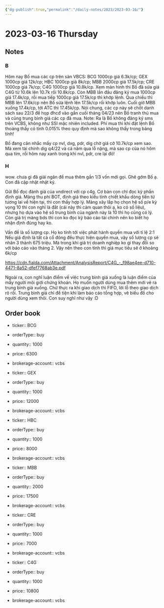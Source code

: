 ```yaml
---
{"dg-publish":true,"permalink":"/daily-notes/2023/2023-03-16/"}
---
```


# 2023-03-16 Thursday

## Notes

### B

Hôm nay Bố mua các cp trên sàn VBCS:
BCG 1000cp giá 6.3k/cp;
GEX 1000cp giá 12k/cp;
HBC 1000cp giá 8k/cp;
MBB 2000cp giá 17.5k/cp;
CRE 1000cp giá 7k/cp;
C4G 1000cp giá 10.8k/cp.
Xem màn hình thì Bố đã sửa giá C4G từ 10.6k lên 10.7k rồi 10.8k/cp.
Còn MBB lần đầu đăng ký mua 1000cp giá 17.4k/cp, rồi mua tiếp 1000cp giá 17.5k/cp thì khớp lệnh. Qua chiều thì MBB lên 17.6k/cp nên Bố sửa lệnh lên 17.5k/cp rồi khớp luôn. Cuối giờ MBB xuống 17.4k/cp, tới ATC thì 17.45k/cp.
Nói chung, các cp này sẽ chốt danh sách sau 22/3 để họp đhcđ vào gần cuối tháng 04/23 nên Bố tranh thủ mua và cũng trung bình giá các cp đã mua.
Note: Ra là Bố không đăng ký sms trên VCBS, không như SSI mặc nhiên included.
Phí mua thì khi đặt lệnh Bố thoáng thấy có tính 0.015% theo quy định mà sao không thấy trong bảng tính!

Bố đang cân nhắc mấy cp nvl, dxg, pdr, dig chờ giá cở 10.7k/cp xem sao. Mà xem tài chính dig q4/22 và cả năm qua lỗ nặng, mà sao cp của nó hôm qua tím, rồi hôm nay xanh trong khi nvl, pdr, cre lại đỏ!

### H

wow. chưa gì đã giải ngân để mua thêm gần 1/3 vốn mới gọi. Ghê gớm Bố ạ. Con đã cập nhật nhật ký.

Gửi Bố đọc đánh giá của vndirect với cp c4g.
Cơ bản con chỉ đọc kỹ phần định giá. Mảng thu phí BOT, định giá theo kiểu tính chiết khấu dòng tiền từ tương lai về hiện tại, thì con thấy hợp lý. Mảng xây lắp họ chọn hệ số p/e kỳ vọng 10 thì con nghĩ là đắt (cái này thì cảm quan thôi ạ, ko có số liệu), nhưng họ dựa vào hệ số trung bình của ngành này là 10 thì họ cũng có lý. Còn giá trị mảng bds thì con ko đọc kỹ báo cáo tài chính nên ko biết họ nhận định đúng hay ko.

Vấn đề là số lượng cp. Họ ko tính tới việc phát hành quyền mua với tỉ lệ 2:1
Nếu giả định là tất cả cổ đông đều thực hiện quyền mua, vậy số lượng cp sẽ nhân 3 thành 675 triệu. Mà trong khi giá trị doanh nghiệp ko gì thay đổi so với báo cáo vào tháng 2. Vậy nên theo con tính thì giá mục tiêu sẽ ở khoảng 6k/cp

https://cdn.fialda.com/Attachment/AnalysisReport/C4G_-_f98ae4ee-d710-4471-8a52-dfef7768ab3e.pdf

Ngoài ra, con nghĩ luận điểm về việc trung bình giá xuống là luận điểm của mấy người môi giới chứng khoán. Họ muốn người dùng mua thêm mới vẽ ra trung bình giá xuống. Chứ thực ra khi giao dịch thì FIFO, lời lỗ theo giao dịch rõ rồi. Trung bình giá chỉ để tiện khi làm báo cáo tổng hợp, vẽ biểu đồ cho người dùng xem thôi. Con suy nghĩ như vậy :D

## Order book

- ticker:: BCG
- orderType:: buy
- quantity:: 1000
- price:: 6300
- brokerage-account:: vcbs

- ticker:: GEX
- orderType:: buy
- quantity:: 1000
- price:: 12000
- brokerage-account:: vcbs

- ticker:: HBC
- orderType:: buy
- quantity:: 1000
- price:: 8000
- brokerage-account:: vcbs

- ticker:: MBB
- orderType:: buy
- quantity:: 2000
- price:: 17500
- brokerage-account:: vcbs

- ticker:: CRE
- orderType:: buy
- quantity:: 1000
- price:: 7000
- brokerage-account:: vcbs

- ticker:: C4G
- orderType:: buy
- quantity:: 1000
- price:: 10800
- brokerage-account:: vcbs